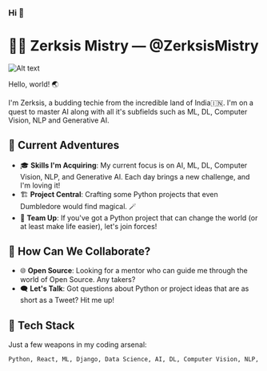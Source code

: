### Hi 👋

# 👨‍💻 Zerksis Mistry — @ZerksisMistry

![Alt text]([URL](https://www.bing.com/images/create/a-man-working-on-his-laptop2c-ai2c-digital-art/64f4d23a8e3c43478840e9559847c80f?id=k%2b7KH%2fQHHZ24mmy%2fexVJ%2fA%3d%3d&view=detailv2&idpp=genimg&FORM=GCRIDP&mode=overlay))

Hello, world! 🌏 

I'm Zerksis, a budding techie from the incredible land of India🇮🇳. I'm on a quest to master AI along with all it's subfields such as ML, DL, Computer Vision, NLP and Generative AI.

## 🌟 Current Adventures

- 🎓 **Skills I'm Acquiring**: My current focus is on AI, ML, DL, Computer Vision, NLP, and Generative AI. Each day brings a new challenge, and I'm loving it!
- 🏗 **Project Central**: Crafting some Python projects that even Dumbledore would find magical. 🪄
- 🤝 **Team Up**: If you've got a Python project that can change the world (or at least make life easier), let's join forces!

## 🤔 How Can We Collaborate?

- 🌐 **Open Source**: Looking for a mentor who can guide me through the world of Open Source. Any takers?
- 🗨 **Let's Talk**: Got questions about Python or project ideas that are as short as a Tweet? Hit me up!

## 🧰 Tech Stack

Just a few weapons in my coding arsenal:

```bash
Python, React, ML, Django, Data Science, AI, DL, Computer Vision, NLP, Generative AI

